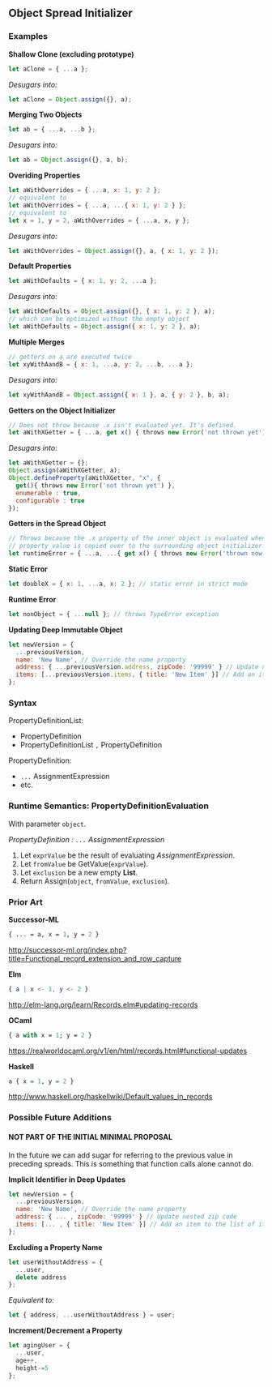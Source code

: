 Object Spread Initializer
-------------------------

### Examples ###

__Shallow Clone (excluding prototype)__
```javascript
let aClone = { ...a };
```
_Desugars into:_
```javascript
let aClone = Object.assign({}, a);
```

__Merging Two Objects__
```javascript
let ab = { ...a, ...b };
```
_Desugars into:_
```javascript
let ab = Object.assign({}, a, b);
```

__Overiding Properties__
```javascript
let aWithOverrides = { ...a, x: 1, y: 2 };
// equivalent to
let aWithOverrides = { ...a, ...{ x: 1, y: 2 } };
// equivalent to
let x = 1, y = 2, aWithOverrides = { ...a, x, y };
```
_Desugars into:_
```javascript
let aWithOverrides = Object.assign({}, a, { x: 1, y: 2 });
```

__Default Properties__
```javascript
let aWithDefaults = { x: 1, y: 2, ...a };
```
_Desugars into:_
```javascript
let aWithDefaults = Object.assign({}, { x: 1, y: 2 }, a);
// which can be optimized without the empty object
let aWithDefaults = Object.assign({ x: 1, y: 2 }, a);
```

__Multiple Merges__
```javascript
// getters on a are executed twice
let xyWithAandB = { x: 1, ...a, y: 2, ...b, ...a };
```
_Desugars into:_
```javascript
let xyWithAandB = Object.assign({ x: 1 }, a, { y: 2 }, b, a);
```

__Getters on the Object Initializer__
```javascript
// Does not throw because .x isn't evaluated yet. It's defined.
let aWithXGetter = { ...a, get x() { throws new Error('not thrown yet') } }; 
```
_Desugars into:_
```javascript
let aWithXGetter = {};
Object.assign(aWithXGetter, a);
Object.defineProperty(aWithXGetter, "x", {
  get(){ throws new Error('not thrown yet') },
  enumerable : true,
  configurable : true
});
```

__Getters in the Spread Object__
```javascript
// Throws because the .x property of the inner object is evaluated when the
// property value is copied over to the surrounding object initializer.
let runtimeError = { ...a, ...{ get x() { throws new Error('thrown now') } } };
```

__Static Error__
```javascript
let doubleX = { x: 1, ...a, x: 2 }; // static error in strict mode
```

__Runtime Error__
```javascript
let nonObject = { ...null }; // throws TypeError exception
```

__Updating Deep Immutable Object__
```javascript
let newVersion = {
  ...previousVersion,
  name: 'New Name', // Override the name property
  address: { ...previousVersion.address, zipCode: '99999' } // Update nested zip code
  items: [...previousVersion.items, { title: 'New Item' }] // Add an item to the list of items
};
```

### Syntax ###

PropertyDefinitionList:
- PropertyDefinition
- PropertyDefinitionList `,` PropertyDefinition

PropertyDefinition:
- `...` AssignmentExpression
- etc.


### Runtime Semantics: PropertyDefinitionEvaluation ###

With parameter `object`.

_PropertyDefinition : `...` AssignmentExpression_

1. Let `exprValue` be the result of evaluating _AssignmentExpression_.
2. Let `fromValue` be GetValue(`exprValue`).
3. Let `exclusion` be a new empty __List__.
4. Return Assign(`object`, `fromValue`, `exclusion`).

### Prior Art ###

__Successor-ML__
```ml
{ ... = a, x = 1, y = 2 }
```
http://successor-ml.org/index.php?title=Functional_record_extension_and_row_capture

__Elm__
```elm
{ a | x <- 1, y <- 2 }
```
http://elm-lang.org/learn/Records.elm#updating-records

__OCaml__
```ocaml
{ a with x = 1; y = 2 }
```
https://realworldocaml.org/v1/en/html/records.html#functional-updates

__Haskell__
```haskell
a { x = 1, y = 2 }
```
http://www.haskell.org/haskellwiki/Default_values_in_records

### Possible Future Additions ###
#### NOT PART OF THE INITIAL MINIMAL PROPOSAL ####

In the future we can add sugar for referring to the previous value in preceding spreads. This is something that function calls alone cannot do.

__Implicit Identifier in Deep Updates__
```javascript
let newVersion = {
  ...previousVersion,
  name: 'New Name', // Override the name property
  address: { ... , zipCode: '99999' } // Update nested zip code
  items: [... , { title: 'New Item' }] // Add an item to the list of items
};
```

__Excluding a Property Name__
```javascript
let userWithoutAddress = {
  ...user,
  delete address
};
```
_Equivalent to:_
```javascript
let { address, ...userWithoutAddress } = user;
```

__Increment/Decrement a Property__
```javascript
let agingUser = {
  ...user,
  age++,
  height-=5
};
```
